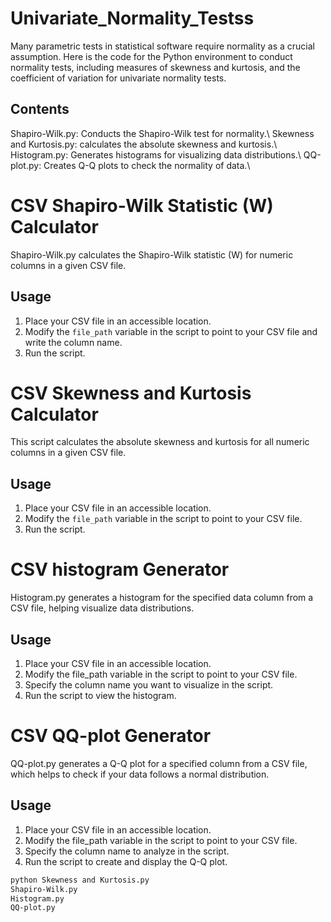 # Univariate_Normality_Testss
Many parametric tests in statistical software require normality as a crucial assumption. Here is the code for the Python environment to conduct normality tests, including measures of skewness and kurtosis, and the coefficient of variation for univariate normality tests.

## Contents
  Shapiro-Wilk.py: Conducts the Shapiro-Wilk test for normality.\\
  Skewness and Kurtosis.py: calculates the absolute skewness and kurtosis.\\
  Histogram.py: Generates histograms for visualizing data distributions.\\
  QQ-plot.py: Creates Q-Q plots to check the normality of data.\\


# CSV Shapiro-Wilk Statistic (W) Calculator

Shapiro-Wilk.py calculates the Shapiro-Wilk statistic (W) for numeric columns in a given CSV file. 

## Usage

1. Place your CSV file in an accessible location.
2. Modify the `file_path` variable in the script to point to your CSV file and write the column name.
3. Run the script.

# CSV Skewness and Kurtosis Calculator

This script calculates the absolute skewness and kurtosis for all numeric columns in a given CSV file.


## Usage

1. Place your CSV file in an accessible location.
2. Modify the `file_path` variable in the script to point to your CSV file.
3. Run the script.


# CSV histogram Generator
Histogram.py generates a histogram for the specified data column from a CSV file, helping visualize data distributions.

## Usage
1. Place your CSV file in an accessible location.
2. Modify the file_path variable in the script to point to your CSV file.
3. Specify the column name you want to visualize in the script.
4. Run the script to view the histogram.


# CSV QQ-plot Generator
QQ-plot.py generates a Q-Q plot for a specified column from a CSV file, which helps to check if your data follows a normal distribution.

## Usage
1. Place your CSV file in an accessible location.
2. Modify the file_path variable in the script to point to your CSV file.
3. Specify the column name to analyze in the script.
4. Run the script to create and display the Q-Q plot.


```bash
python Skewness and Kurtosis.py
Shapiro-Wilk.py
Histogram.py
QQ-plot.py
